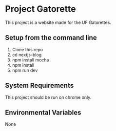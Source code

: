 # Project Gatorette
This project is a website made for the UF Gatorettes. 
## Setup from the command line
1. Clone this repo
2. cd nextjs-blog
3. npm install mocha
4. npm install
5. npm run dev
## System Requirements
 This project should be run on chrome only.
## Environmental Variables 
 None
